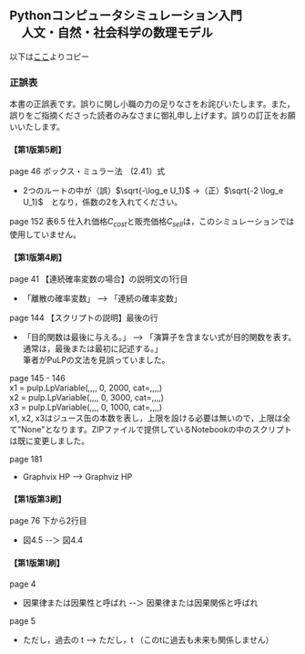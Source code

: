 # 

## Pythonコンピュータシミュレーション入門<br>　人文・自然・社会科学の数理モデル


以下は[ここ](https://github.com/ohmsha/MHBooks/tree/master/ComputerSimulation)よりコピー

### 正誤表
本書の正誤表です。誤りに関し小職の力の足りなさをお詫びいたします。また，誤りをご指摘くださった読者のみなさまに御礼申し上げます。誤りの訂正をお願いいたします。

#### 【第1版第5刷】
page 46 ボックス・ミュラー法　(2.41）式
- 2つのルートの中が（誤）$\sqrt{-\log_e U_1}$ ->（正）$\sqrt{-2 \log_e U_1}$　となり，係数の2を入れてください。

page 152 表6.5
仕入れ価格$C_{cost}$と販売価格$C_{sell}$は，このシミュレーションでは使用していません。 


#### 【第1版第4刷】

page 41 【連続確率変数の場合】の説明文の1行目
- 「離散の確率変数」 --> 「連続の確率変数」<br>

page 144 【スクリプトの説明】最後の行
- 「目的関数は最後に与える。」 --> 「演算子を含まない式が目的関数を表す。通常は，最後または最初に記述する。」<br>
筆者がPuLPの文法を見誤っていました。

page 145 - 146<br>
x1 = pulp.LpVariable(,,,, 0, 2000, cat=,,,,)<br>
x2 = pulp.LpVariable(,,,, 0, 3000, cat=,,,,)<br>
x3 = pulp.LpVariable(,,,, 0, 1000, cat=,,,,)<br>
x1, x2, x3はジュース缶の本数を表し，上限を設ける必要は無いので，上限は全て"None"となります。ZIPファイルで提供しているNotebookの中のスクリプトは既に変更しました。

page 181
- Graphvix HP --> Graphviz HP

#### 【第1版第3刷】
page 76 下から2行目
- 図4.5  --＞ 図4.4


#### 【第1版第1刷】
page 4
- 因果律または因果性と呼ばれ --＞ 因果律または因果関係と呼ばれ

page 5
- ただし，過去の t --> ただし，t （このtに過去も未来も関係しません）